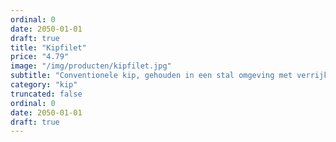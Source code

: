 ```yaml
---
ordinal: 0
date: 2050-01-01
draft: true
title: "Kipfilet"
price: "4.79"
image: "/img/producten/kipfilet.jpg"
subtitle: "Conventionele kip, gehouden in een stal omgeving met verrijkte dierenwelzijnsaspecten. Malse naturel kipfilet om eindeloos mee te variëren. Lekker met wat kruiden en marinade en makkelijk te snijden in blokjes, reepjes, plakjes etc."
category: "kip"
truncated: false
ordinal: 0
date: 2050-01-01
draft: true
---
```

